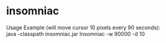 # insomniac

Usage Example (will move cursor 10 pixels every 90 seconds):  
java -classpath insomniac.jar Insomniac -w 90000 -d 10
